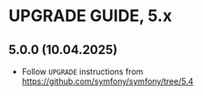 # UPGRADE GUIDE, 5.x

## 5.0.0 (10.04.2025)

* Follow `UPGRADE` instructions from https://github.com/symfony/symfony/tree/5.4
